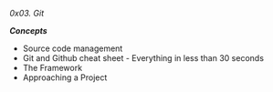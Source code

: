 *0x03. Git*

***Concepts***
- Source code management
- Git and Github cheat sheet - Everything in less than 30 seconds
- The Framework
- Approaching a Project

